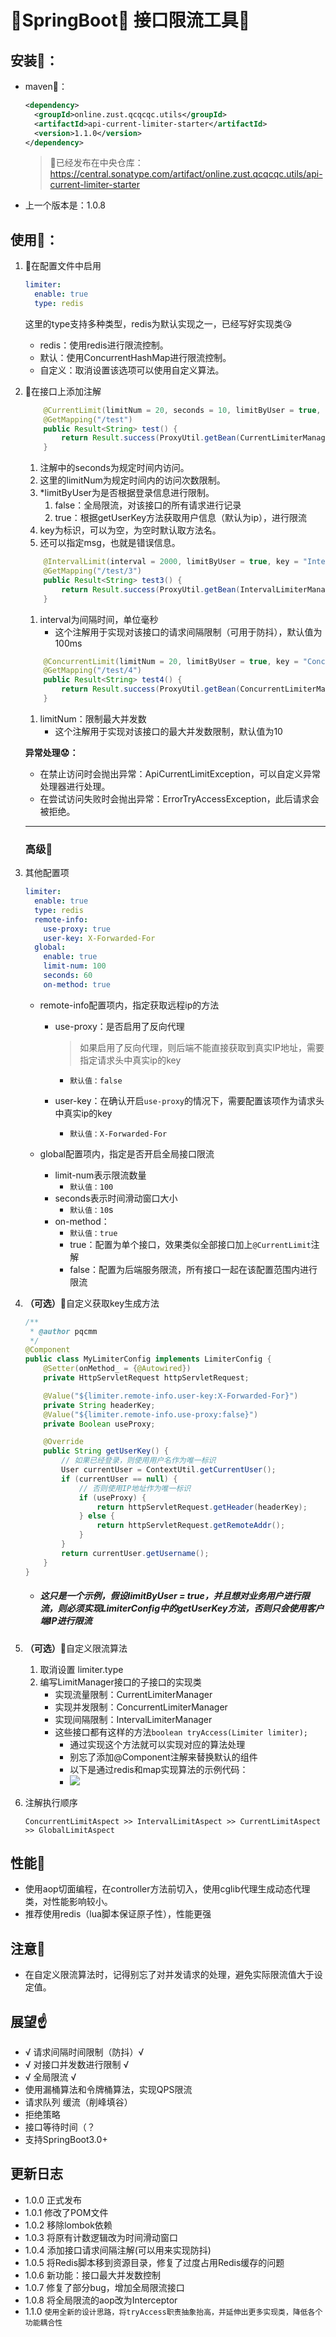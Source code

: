 # 💖SpringBoot💖  接口限流工具🥳

## 安装👋：

- maven🤩：

    ```xml
    <dependency>
      <groupId>online.zust.qcqcqc.utils</groupId>
      <artifactId>api-current-limiter-starter</artifactId>
      <version>1.1.0</version>
    </dependency>
    ```

    > 🥰已经发布在中央仓库：https://central.sonatype.com/artifact/online.zust.qcqcqc.utils/api-current-limiter-starter

- 上一个版本是：1.0.8



## 使用🤏：

1. 🫰在配置文件中启用

    ```yaml
    limiter:
      enable: true
      type: redis
    ```

    这里的type支持多种类型，redis为默认实现之一，已经写好实现类😘

    - redis：使用redis进行限流控制。
    - 默认：使用ConcurrentHashMap进行限流控制。
    - 自定义：取消设置该选项可以使用自定义算法。

    

2. 🤞在接口上添加注解

    ```java
        @CurrentLimit(limitNum = 20, seconds = 10, limitByUser = true, key = "LimitTest", msg = "请求过于频繁")
        @GetMapping("/test")
        public Result<String> test() {
            return Result.success(ProxyUtil.getBean(CurrentLimiterManager.class).getClass().getSimpleName());
        }
    ```

    1. 注解中的seconds为规定时间内访问。
    2. 这里的limitNum为规定时间内的访问次数限制。
    3. *limitByUser为是否根据登录信息进行限制。
        1. false：全局限流，对该接口的所有请求进行记录
        2. true：根据getUserKey方法获取用户信息（默认为ip），进行限流
    4. key为标识，可以为空，为空时默认取方法名。
    5. 还可以指定msg，也就是错误信息。

    

    ```java
        @IntervalLimit(interval = 2000, limitByUser = true, key = "IntervalTest", msg = "请求过于频繁")
        @GetMapping("/test/3")
        public Result<String> test3() {
            return Result.success(ProxyUtil.getBean(IntervalLimiterManager.class).getClass().getSimpleName());
        }
    ```

    1. interval为间隔时间，单位毫秒
        - 这个注解用于实现对该接口的请求间隔限制（可用于防抖），默认值为100ms

    

    ```java
        @ConcurrentLimit(limitNum = 20, limitByUser = true, key = "ConcurrentTest", msg = "请求过于频繁")
        @GetMapping("/test/4")
        public Result<String> test4() {
            return Result.success(ProxyUtil.getBean(ConcurrentLimiterManager.class).getClass().getSimpleName());
        }
    ```

    1. limitNum：限制最大并发数
        - 这个注解用于实现对该接口的最大并发数限制，默认值为10

    

    **异常处理😟：**

    - 在禁止访问时会抛出异常：ApiCurrentLimitException，可以自定义异常处理器进行处理。
    - 在尝试访问失败时会抛出异常：ErrorTryAccessException，此后请求会被拒绝。

    ----

    ### 高级🤔

3. 其他配置项

    ```yaml
    limiter:
      enable: true
      type: redis
      remote-info:
        use-proxy: true
        user-key: X-Forwarded-For
      global:
        enable: true
        limit-num: 100
        seconds: 60
        on-method: true
    ```

    - remote-info配置项内，指定获取远程ip的方法

        - use-proxy：是否启用了反向代理

            > 如果启用了反向代理，则后端不能直接获取到真实IP地址，需要指定请求头中真实ip的key

            - `默认值：false`

        - user-key：在确认开启`use-proxy`的情况下，需要配置该项作为请求头中真实ip的key

            - `默认值：X-Forwarded-For`

    - global配置项内，指定是否开启全局接口限流

        - limit-num表示限流数量
            - `默认值：100`
        - seconds表示时间滑动窗口大小
            - `默认值：10`s
        - on-method：
            - `默认值：true`
            - true：配置为单个接口，效果类似全部接口加上`@CurrentLimit`注解
            - false：配置为后端服务限流，所有接口一起在该配置范围内进行限流

    

4. **（可选）**🤘自定义获取key生成方法

    ```java
    /**
     * @author pqcmm
     */
    @Component
    public class MyLimiterConfig implements LimiterConfig {
        @Setter(onMethod_ = {@Autowired})
        private HttpServletRequest httpServletRequest;
    
        @Value("${limiter.remote-info.user-key:X-Forwarded-For}")
        private String headerKey;
        @Value("${limiter.remote-info.use-proxy:false}")
        private Boolean useProxy;
    
        @Override
        public String getUserKey() {
            // 如果已经登录，则使用用户名作为唯一标识
            User currentUser = ContextUtil.getCurrentUser();
            if (currentUser == null) {
                // 否则使用IP地址作为唯一标识
                if (useProxy) {
                    return httpServletRequest.getHeader(headerKey);
                } else {
                    return httpServletRequest.getRemoteAddr();
                }
            }
            return currentUser.getUsername();
        }
    }
    ```

    - ##### ***这只是一个示例，假设limitByUser = true，并且想对业务用户进行限流，则必须实现LimiterConfig中的getUserKey方法，否则只会使用客户端IP进行限流***

    

5. **（可选）**🫵自定义限流算法

    1. 取消设置 limiter.type
    2. 编写LimitManager接口的子接口的实现类
        - 实现流量限制：CurrentLimiterManager
        - 实现并发限制：ConcurrentLimiterManager
        - 实现间隔限制：IntervalLimiterManager
        - 这些接口都有这样的方法`boolean tryAccess(Limiter limiter);`
            - 通过实现这个方法就可以实现对应的算法处理
            - 别忘了添加@Component注解来替换默认的组件
            - 以下是通过redis和map实现算法的示例代码：
            - ![](https://cdn.jsdelivr.net/gh/pqcqaq/imageSource/upload/20240222201411.png)
    
6. 注解执行顺序

    ```
    ConcurrentLimitAspect >> IntervalLimitAspect >> CurrentLimitAspect >> GlobalLimitAspect
    ```

## 性能🙌

- 使用aop切面编程，在controller方法前切入，使用cglib代理生成动态代理类，对性能影响较小。
- 推荐使用redis（lua脚本保证原子性），性能更强



## 注意🙏

- 在自定义限流算法时，记得别忘了对并发请求的处理，避免实际限流值大于设定值。



## 展望☝️

- √ 请求间隔时间限制（防抖）√
- √ 对接口并发数进行限制 √
- √ 全局限流 √
- 使用漏桶算法和令牌桶算法，实现QPS限流
- 请求队列 缓流（削峰填谷）
- 拒绝策略
- 接口等待时间（？
- 支持SpringBoot3.0+



## 更新日志

- 1.0.0 正式发布
- 1.0.1 修改了POM文件
- 1.0.2 移除lombok依赖
- 1.0.3 将原有计数逻辑改为时间滑动窗口
- 1.0.4 添加接口请求间隔注解(可以用来实现防抖)
- 1.0.5 将Redis脚本移到资源目录，修复了过度占用Redis缓存的问题
- 1.0.6 新功能：接口最大并发数控制
- 1.0.7 修复了部分bug，增加全局限流接口
- 1.0.8 将全局限流的aop改为Interceptor
- 1.1.0 `使用全新的设计思路，将tryAccess职责抽象抬高，并延伸出更多实现类，降低各个功能耦合性`

